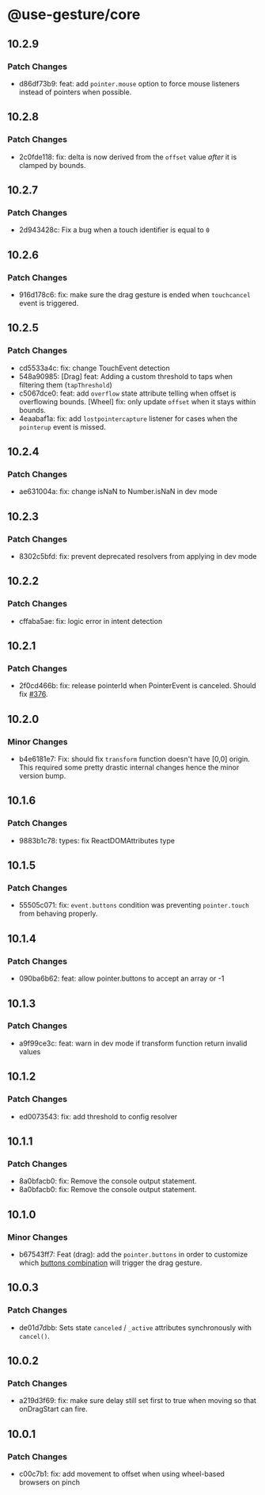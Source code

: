 # @use-gesture/core

## 10.2.9

### Patch Changes

- d86df73b9: feat: add `pointer.mouse` option to force mouse listeners instead of pointers when possible.

## 10.2.8

### Patch Changes

- 2c0fde118: fix: delta is now derived from the `offset` value _after_ it is clamped by bounds.

## 10.2.7

### Patch Changes

- 2d943428c: Fix a bug when a touch identifier is equal to `0`

## 10.2.6

### Patch Changes

- 916d178c6: fix: make sure the drag gesture is ended when `touchcancel` event is triggered.

## 10.2.5

### Patch Changes

- cd5533a4c: fix: change TouchEvent detection
- 548a90985: [Drag] feat: Adding a custom threshold to taps when filtering them (`tapThreshold`)
- c5067dce0: feat: add `overflow` state attribute telling when offset is overflowing bounds.
  [Wheel] fix: only update `offset` when it stays within bounds.
- 4eaabaf1a: fix: add `lostpointercapture` listener for cases when the `pointerup` event is missed.

## 10.2.4

### Patch Changes

- ae631004a: fix: change isNaN to Number.isNaN in dev mode

## 10.2.3

### Patch Changes

- 8302c5bfd: fix: prevent deprecated resolvers from applying in dev mode

## 10.2.2

### Patch Changes

- cffaba5ae: fix: logic error in intent detection

## 10.2.1

### Patch Changes

- 2f0cd466b: fix: release pointerId when PointerEvent is canceled. Should fix [#376](https://github.com/pmndrs/use-gesture/issues/376).

## 10.2.0

### Minor Changes

- b4e6181e7: Fix: should fix `transform` function doesn't have [0,0] origin. This required some pretty drastic internal changes hence the minor version bump.

## 10.1.6

### Patch Changes

- 9883b1c78: types: fix ReactDOMAttributes type

## 10.1.5

### Patch Changes

- 55505c071: fix: `event.buttons` condition was preventing `pointer.touch` from behaving properly.

## 10.1.4

### Patch Changes

- 090ba6b62: feat: allow pointer.buttons to accept an array or -1

## 10.1.3

### Patch Changes

- a9f99ce3c: feat: warn in dev mode if transform function return invalid values

## 10.1.2

### Patch Changes

- ed0073543: fix: add threshold to config resolver

## 10.1.1

### Patch Changes

- 8a0bfacb0: fix: Remove the console output statement.
- 8a0bfacb0: fix: Remove the console output statement.

## 10.1.0

### Minor Changes

- b67543ff7: Feat (drag): add the `pointer.buttons` in order to customize which [buttons combination](https://developer.mozilla.org/en-US/docs/Web/API/MouseEvent/buttons) will trigger the drag gesture.

## 10.0.3

### Patch Changes

- de01d7dbb: Sets state `canceled` / `_active` attributes synchronously with `cancel()`.

## 10.0.2

### Patch Changes

- a219d3f69: fix: make sure delay still set first to true when moving so that onDragStart can fire.

## 10.0.1

### Patch Changes

- c00c7b1: fix: add movement to offset when using wheel-based browsers on pinch
